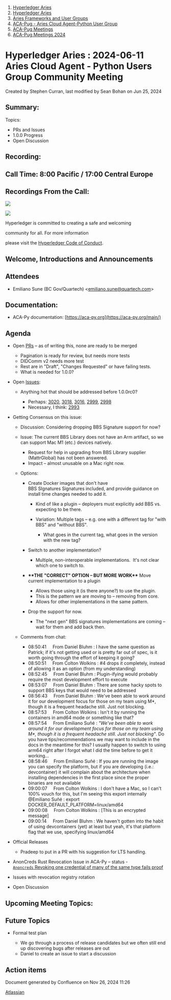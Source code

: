 1. [Hyperledger Aries](index.html)
2. [Hyperledger Aries](Hyperledger-Aries_18481154.html)
3. [Aries Frameworks and User Groups](Aries-Frameworks-and-User-Groups_18481290.html)
4. [ACA-Pug - Aries Cloud Agent-Python User Group](ACA-Pug---Aries-Cloud-Agent-Python-User-Group_18484248.html)
5. [ACA-Pug Meetings](ACA-Pug-Meetings_18484272.html)
6. [ACA-Pug Meetings 2024](ACA-Pug-Meetings-2024_18519005.html)

# Hyperledger Aries : 2024-06-11 Aries Cloud Agent - Python Users Group Community Meeting

Created by Stephen Curran, last modified by Sean Bohan on Jun 25, 2024

## Summary:

Topics:

- PRs and Issues
- 1.0.0 Progress
- Open Discussion

## **Recording:**

## **Call Time**: 8:00 Pacific / 17:00 Central Europe

## Recordings From the Call:

![](https://wiki.hyperledger.org/download/attachments/29034696/Antitrustnotice.png?version=1&modificationDate=1581695654000&api=v2)

![](https://wiki.hyperledger.org/download/attachments/2392771/welcome.png?version=2&modificationDate=1572450107000&api=v2)

Hyperledger is committed to creating a safe and welcoming

community for all. For more information

please visit the [Hyperledger Code of Conduct](https://lf-hyperledger.atlassian.net/wiki/display/HYP/Hyperledger+Code+of+Conduct).

## Welcome, Introductions and Announcements

## Attendees

- Emiliano Sune (BC Gov/Quartech) &lt;emiliano.sune@quartech.com&gt;

## Documentation:

- ACA-Py documentation: [https://aca-py.org](https://aca-py.org/main/)

## Agenda

- Open [PRs](https://github.com/hyperledger/aries-cloudagent-python/pulls) – as of writing this, none are ready to be merged
  
  - Pagination is ready for review, but needs more tests
  - DIDComm v2 needs more test
  - Rest are in "Draft", "Changes Requested" or have failing tests.
  - What is needed for 1.0.0?
- Open [Issues](https://github.com/hyperledger/aries-cloudagent-python/issues):
  
  - Anything hot that should be addressed before 1.0.0rc0?
    
    - Perhaps: [3020](https://github.com/hyperledger/aries-cloudagent-python/issues/3020), [3018](https://github.com/hyperledger/aries-cloudagent-python/issues/3018), [3016](https://github.com/hyperledger/aries-cloudagent-python/issues/3016), [2999](https://github.com/hyperledger/aries-cloudagent-python/issues/2999), [2998](https://github.com/hyperledger/aries-cloudagent-python/issues/2998)
    - Necessary, I think: [2993](https://github.com/hyperledger/aries-cloudagent-python/issues/2993)
- Getting Consensus on this issue:
  
  - Discussion: Considering dropping BBS Signature support for now?
  - Issue: The current BBS Library does not have an Arm artifact, so we can support Mac M1 (etc.) devices natively.
    
    - Request for help in upgrading from BBS Library supplier (MattrGlobal) has not been answered.
    - Impact – almost unusable on a Mac right now.
  - Options:
    
    - Create Docker images that don't have BBS SIgnatures Signatures included, and provide guidance on install time changes needed to add it.
      
      - Kind of like a plugin – deployers must explicitly add BBS vs. expecting to be there.
      - Variation: Multiple tags – e.g. one with a different tag for "with BBS" and "without BBS".
        
        - What goes in the current tag, what goes in the version with the new tag?
    - Switch to another implementation?
      
      - Multiple, non-interoperable implementations.  It's not clear which one to switch to.
    - **\*\*THE "CORRECT" OPTION – BUT MORE WORK\*\*** Move current implementation to a plugin
      
      - Allows those using it (is there anyone?) to use the plugin.
      - This is the pattern we are moving to – removing from core.
      - Allows for other implementations in the same pattern.
    - Drop the support for now.
      
      - The "next gen" BBS signatures implementations are coming – wait for them and add back then.
  - Comments from chat:
    
    - 08:50:41     From Daniel Bluhm : I have the same question as Patrick; if it's not getting used or is pretty far out of spec, is it worth going through the effort of keeping it going?
    - 08:50:51     From Colton Wolkins : #4 drops it completely, instead of allowing it as an option (from my understanding)
    - 08:52:45     From Daniel Bluhm : Plugin-ifying would probably require the most development effort to execute
    - 08:53:07     From Daniel Bluhm : There are some hacky spots to support BBS keys that would need to be addressed
    - 08:56:43     From Daniel Bluhm : We've been able to work around it for our development focus for those on my team using M\*, though it is a frequent headache still. Just not blocking.
    - 08:57:53     From Colton Wolkins : Isn't it by running the containers in amd64 mode or something like that?
    - 08:57:54     From Emiliano Suñé : *"We've been able to work around it for our development focus for those on my team using M\*, though it is a frequent headache still. Just not blocking"*. Do you have tips/recommendations we may want to include in the docs in the meantime for this? I usually happen to switch to using arm64 right after I forgot what I did the time before to get it working...
    - 08:58:46     From Emiliano Suñé : If you are running the image you can specify the platform, but if you are developing (i.e.: devcontainer) it will complain about the architecture when installing dependencies in the first place since the proper binaries are not available
    - 09:00:07     From Colton Wolkins : I don't have a Mac, so I can't 100% vouch for this, but I'm seeing this export internally @Emiliano Suñé : export DOCKER\_DEFAULT\_PLATFORM=linux/amd64
    - 09:00:08     From Colton Wolkins : \[This is an encrypted message]
    - 09:00:14     From Daniel Bluhm : We haven't gotten into the habit of using devcontainers (yet) at least but yeah, it's that platform flag that we use, specifying linux/amd64
- Official Releases
  
  - Pradeep to put in a PR with his suggestion for LTS handling.
- AnonCreds Rust Revocation Issue in ACA-Py – status - [`Anoncreds` Revoking one credential of many of the same type fails proof](https://github.com/hyperledger/aries-cloudagent-python/issues/2934)
- Issues with revocation registry rotation
- Open Discussion

## Upcoming Meeting Topics:

## Future Topics

- Formal test plan
  
  - We go through a process of release candidates but we often still end up discovering bugs after releases are out
  - Daniel to create an issue to start a discussion

## Action items

Document generated by Confluence on Nov 26, 2024 11:26

[Atlassian](http://www.atlassian.com/)
